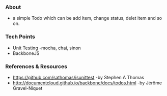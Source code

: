### About
- a simple Todo which can be add item, change status, delet item and so on.


### Tech Points
- Unit Testing -mocha, chai, sinon
- BackboneJS

### References & Resources
- https://github.com/sathomas/jsunittest -by Stephen A Thomas
- http://documentcloud.github.io/backbone/docs/todos.html -by Jérôme Gravel-Niquet